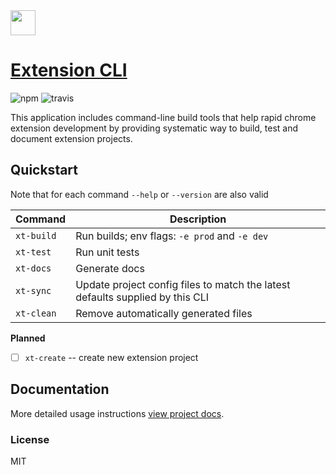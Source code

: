 <img src='https://raw.githubusercontent.com/MobileFirstLLC/extension-cli/master/assets/img/128x128.png' alt='' width="40" /> 

# [Extension CLI](https://github.com/MobileFirstLLC/extension-cli)

![npm](https://img.shields.io/npm/v/extension-cli)
![travis](https://img.shields.io/travis/mobilefirstllc/extension-cli)

This application includes command-line build tools that help rapid chrome extension development by providing
systematic way to build, test and document extension projects.

## Quickstart

Note that for each command `--help` or `--version` are also valid

Command | Description
--- | ---
`xt-build` | Run builds; env flags: `-e prod` and `-e dev`
`xt-test` | Run unit tests
`xt-docs` | Generate docs
`xt-sync` | Update project config files to match the latest defaults supplied by this CLI
`xt-clean` | Remove automatically generated files

**Planned**

- [ ] `xt-create` -- create new extension project

## Documentation

More detailed usage instructions [view project docs](https://mobilefirstllc.github.io/extension-cli/list_namespace.html).

### License 

MIT
